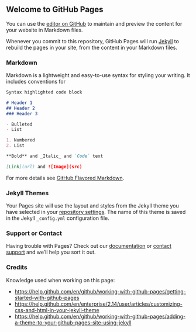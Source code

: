 ## Welcome to GitHub Pages

You can use the [editor on GitHub](https://github.com/sEver/sEver.github.io/edit/master/README.md) to maintain and preview the content for your website in Markdown files.

Whenever you commit to this repository, GitHub Pages will run [Jekyll](https://jekyllrb.com/) to rebuild the pages in your site, from the content in your Markdown files.

### Markdown

Markdown is a lightweight and easy-to-use syntax for styling your writing. It includes conventions for

```markdown
Syntax highlighted code block

# Header 1
## Header 2
### Header 3

- Bulleted
- List

1. Numbered
2. List

**Bold** and _Italic_ and `Code` text

[Link](url) and ![Image](src)
```

For more details see [GitHub Flavored Markdown](https://guides.github.com/features/mastering-markdown/).

### Jekyll Themes

Your Pages site will use the layout and styles from the Jekyll theme you have selected in your [repository settings](https://github.com/sEver/sEver.github.io/settings). The name of this theme is saved in the Jekyll `_config.yml` configuration file.

### Support or Contact

Having trouble with Pages? Check out our [documentation](https://help.github.com/categories/github-pages-basics/) or [contact support](https://github.com/contact) and we’ll help you sort it out.

### Credits

Knowledge used when working on this page:

 - https://help.github.com/en/github/working-with-github-pages/getting-started-with-github-pages
 - https://help.github.com/en/enterprise/2.14/user/articles/customizing-css-and-html-in-your-jekyll-theme
 - https://help.github.com/en/github/working-with-github-pages/adding-a-theme-to-your-github-pages-site-using-jekyll
 
